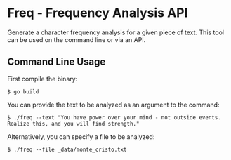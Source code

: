 # Freq - Frequency Analysis API

Generate a character frequency analysis for a given piece of text.  This tool can be used on the command line or via an API.

## Command Line Usage

First compile the binary:

```
$ go build
```

You can provide the text to be analyzed as an argument to the command:

```
$ ./freq --text "You have power over your mind - not outside events. Realize this, and you will find strength."
```

Alternatively, you can specify a file to be analyzed:

```
$ ./freq --file _data/monte_cristo.txt
```
